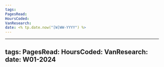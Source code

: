 ```yaml
---
tags: 
PagesRead: 
HoursCoded: 
VanResearch: 
date: <% tp.date.now("[W]WW-YYYY") %>
---
```

---
tags: 
PagesRead: 
HoursCoded: 
VanResearch: 
date: W01-2024
---
